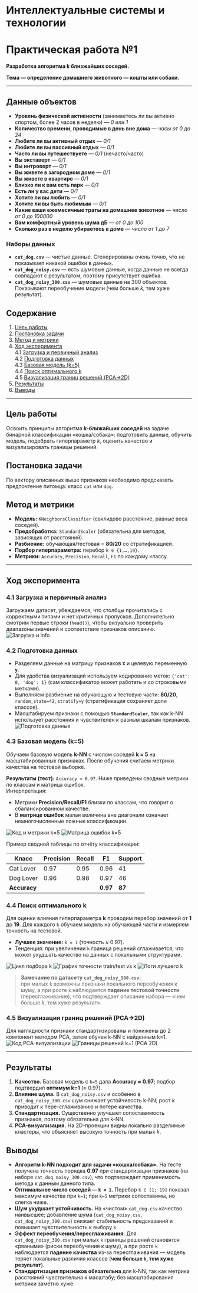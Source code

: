 # Интеллектуальные системы и технологии

# Практическая работа №1

**Разработка алгоритма k близжайших соседей.**

**Тема — определение домашнего животного — кошты или собаки.**

---

## Данные объектов

- **Уровень физической активности** (занимаетесь ли вы активно спортом, более 2 часов в неделю) — *0 или 1*  
- **Количество времени, проводимые в день вне дома** — *часы от 0 до 24*  
- **Любите ли вы активный отдых** — *0/1*  
- **Любите ли вы пассивный отдых** — *0/1*  
- **Часто ли вы путешествуете** — *0/1* (нечасто/часто)  
- **Вы экставерт** — *0/1*  
- **Вы интроверт** — *0/1*  
- **Вы живете в загородном доме** — *0/1*  
- **Вы живете в квартире** — *0/1*  
- **Близко ли к вам есть парк** — *0/1*  
- **Есть ли у вас дети** — *0/1*  
- **Хотите ли вы любить** — *0/1*  
- **Хотите ли вы быть любимым** — *0/1*  
- **Какие ваши ежемесячные траты на домашнее животное** — *число от 0 до 100000*  
- **Вам комфортный уровень шума дБ** — *от 0 до 100*  
- **Сколько раз в неделю убираетесь в доме** — *число от 1 до 7*

### Наборы данных

- **`cat_dog.csv`** — чистые данные. Сгенерированы очень точно, что не показывает никакой ошибки в данных.  
- **`cat_dog_noisy.csv`** — есть шумовые данные, когда данные не всегда совпадают с результатом, поэтому присутствует ошибка.  
- **`cat_dog_noisy_300.csv`** — шумовые данные на 300 объектов. Показывают переобучение модели (чем больше *k*, тем хуже результат).


## Содержание
1. [Цель работы](#цель-работы)  
2. [Постановка задачи](#постановка-задачи)  
3. [Метод и метрики](#метод-и-метрики)  
4. [Ход эксперимента](#ход-эксперимента)  
     4.1 [Загрузка и первичный анализ](#41-загрузка-и-первичный-анализ)  
     4.2 [Подготовка данных](#42-подготовка-данных)  
     4.3 [Базовая модель (k=5)](#43-базовая-модель-k5)  
     4.4 [Поиск оптимального k](#44-поиск-оптимального-k)  
     4.5 [Визуализация границ решений (PCA→2D)](#45-визуализация-границ-решений-pca2d)  
5. [Результаты](#результаты)  
6. [Выводы](#выводы)

---

## Цель работы
Освоить принципы алгоритма **k-ближайших соседей** на задаче бинарной классификации «кошка/собака»: подготовить данные, обучить модель, подобрать гиперпараметр *k*, оценить качество и визуализировать границы решений.

## Постановка задачи
По вектору описанных выше признаков необходимо предсказать предпочтение питомца: класс `cat` или `dog`.

## Метод и метрики
- **Модель:** `KNeighborsClassifier` (евклидово расстояние, равные веса соседей).  
- **Предобработка:** `StandardScaler` (обязательна для методов, зависящих от расстояний).  
- **Разбиение:** обучающая/тестовая = **80/20** со стратификацией.  
- **Подбор гиперпараметра:** перебор `k ∈ {1,…,19}`.  
- **Метрики:** `Accuracy`, `Precision`, `Recall`, `F1` по каждому классу.
---

## Ход эксперимента

### 4.1 Загрузка и первичный анализ
Загружаем датасет, убеждаемся, что столбцы прочитались с корректными типами и нет критичных пропусков. Дополнительно смотрим первые строки (`head()`), чтобы визуально проверить диапазоны значений и соответствие признаков описанию.
![Загрузка и info](images/step-1-head-info.png)

### 4.2 Подготовка данных
- Разделяем данные на матрицу признаков **`X`** и целевую переменную **`y`**.  
- Для удобства визуализаций используем кодирование меток: `{'cat': 0, 'dog': 1}` (сам классификатор может работать и со строковыми метками).  
- Выполняем разбиение на обучающую и тестовую части: **80/20**, `random_state=42`, `stratify=y` (стратификация сохраняет доли классов).  
- Масштабируем признаки с помощью **`StandardScaler`**, так как k-NN использует расстояния и чувствителен к разным шкалам признаков.  
![Подготовка данных](images/step-2-prep.png)

### 4.3 Базовая модель (k=5)
Обучаем базовую модель **k-NN** с числом соседей **k = 5** на масштабированных признаках. После обучения считаем метрики качества на тестовой выборке.

**Результаты (тест):** `Accuracy ≈ 0.97`. Ниже приведены сводные метрики по классам и матрица ошибок.  
Интерпретация:
- Метрики **Precision/Recall/F1** близки по классам, что говорит о сбалансированном качестве.  
- В **матрице ошибок** малая величина вне диагонали означает немногочисленные ложные классификации.
 
![Код и метрики k=5](images/step-3-k5-metrics.png)
![Матрица ошибок k=5](images/step-3-k5-cm.png)

Пример сводной таблицы по отчёту классификации:

| Класс      | Precision | Recall | F1  | Support |
|------------|-----------|--------|-----|---------|
| Cat Lover  | 0.97      | 0.95   | 0.96| 41      |
| Dog Lover  | 0.96      | 0.98   | 0.97| 46      |
| **Accuracy** |           |        | **0.97** | **87** |

### 4.4 Поиск оптимального k
Для оценки влияния гиперпараметра **k** проводим перебор значений от **1** до **19**. Для каждого `k` обучаем модель на обучающей части и измеряем точность на тестовой.

- **Лучшее значение:** `k = 1` (точность ≈ 0.97).  
- Тенденция: при увеличении `k` граница решений сглаживается, что может ухудшать качество на данных с локальными структурами.

![Цикл подбора k](images/step-4-grid-k.png)
![График точности train/test vs k](images/step-4-acc-vs-k.png)
![Логи лучшего k](images/step-4-logs.png)

> **Замечание по датасету `cat_dog_noisy_300.csv`:**  
> при малых `k` возможны признаки локального переобучения к шуму, а при росте `k` наблюдается **падение тестовой точности** (пересглаживание), что подтверждает описание набора — «чем больше *k*, тем хуже результат».

### 4.5 Визуализация границ решений (PCA→2D)
Для наглядности признаки стандартизированы и понижены до 2 компонент методом PCA, затем обучен k-NN с найденным k=1.  
![Код PCA-визуализации](images/step-5-pca-code.png)
![Границы решений k=1 (PCA 2D)](images/step-5-pca-plot.png)

---

## Результаты
1. **Качество.** Базовая модель с `k=5` дала **Accuracy ≈ 0.97**; подбор подтвердил **оптимум k=1** (≈ 0.97).  
2. **Влияние шума.** В `cat_dog_noisy.csv` и особенно в `cat_dog_noisy_300.csv` шум снижает устойчивость k-NN; рост *k* приводит к пере-сглаживанию и потере качества.  
3. **Стандартизация.** Существенно улучшает сопоставимость признаков, поэтому обязательна для k-NN.  
4. **PCA-визуализация.** На 2D-проекции видны локально разделимые кластеры, что объясняет высокую точность при малых *k*.

## Выводы

- **Алгоритм k-NN подходит для задачи «кошка/собака».** На тесте получена точность порядка **0.97** при стандартизации признаков (на наборе `cat_dog_noisy_300.csv`), что подтверждает применимость метода к данным данного типа.
- **Оптимальное число соседей — `k = 1`.** Перебор `k ∈ [1; 19]` показал максимум качества при `k=1`; при `k=5` метрики сопоставимы, но слегка ниже.
- **Шум ухудшает устойчивость.** На «чистом» `cat_dog.csv` качество наивысшее; добавление шума (`cat_dog_noisy.csv`, `cat_dog_noisy_300.csv`) снижает стабильность предсказаний и повышает чувствительность к выбору `k`.
- **Эффект переобучения/пересглаживания.** Для `cat_dog_noisy_300.csv` при малых `k` границы решений становятся «рваными» (риски переобучения к шуму), а при росте `k` наблюдается **падение качества** из-за пересглаживания — модель теряет локальные различия классов (**чем больше `k`, тем хуже результат**).
- **Стандартизация признаков обязательна** для k-NN, так как метрика расстояний чувствительна к масштабу; без масштабирования метрики заметно хуже.


